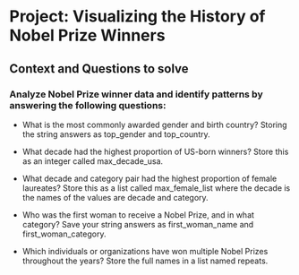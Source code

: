 # Project: Visualizing the History of Nobel Prize Winners
## Context and Questions to solve

### Analyze Nobel Prize winner data and identify patterns by answering the following questions:

- What is the most commonly awarded gender and birth country? Storing the string answers as top_gender and top_country.

- What decade had the highest proportion of US-born winners? Store this as an integer called max_decade_usa.

- What decade and category pair had the highest proportion of female laureates? Store this as a list called max_female_list where the decade is the names of the values are decade and category.

- Who was the first woman to receive a Nobel Prize, and in what category? Save your string answers as first_woman_name and first_woman_category.

- Which individuals or organizations have won multiple Nobel Prizes throughout the years? Store the full names in a list named repeats.
